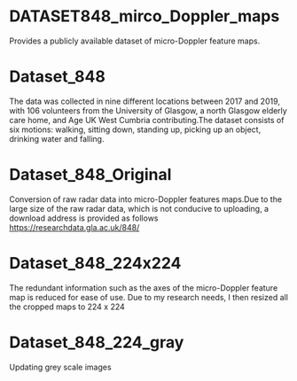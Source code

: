 # DATASET848_mirco_Doppler_maps
 Provides a publicly available dataset of micro-Doppler feature maps.

# Dataset_848
The data was collected in nine different locations between 2017 and 2019, with 106 volunteers from the University of Glasgow, a north Glasgow elderly care home, and Age UK West Cumbria contributing.The dataset consists of
six motions: walking, sitting down, standing up, picking up an object, drinking water
and falling.

# Dataset_848_Original
Conversion of raw radar data into micro-Doppler features maps.Due to the large size of the raw radar data, which is not conducive to uploading, a download address is provided as follows https://researchdata.gla.ac.uk/848/

# Dataset_848_224x224
The redundant information such as the axes of the micro-Doppler feature map is reduced for ease of use.
Due to my research needs, I then resized all the cropped maps to 224 x 224

# Dataset_848_224_gray
Updating grey scale images









